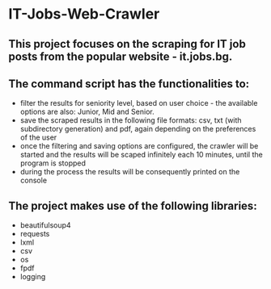 # IT-Jobs-Web-Crawler


## This project focuses on the scraping for IT job posts from the popular website - it.jobs.bg. 

## The command script has the functionalities to:
  - filter the results for seniority level, based on user choice - the available options are also: Junior, Mid and Senior.
  - save the scraped results in the following file formats: csv, txt (with subdirectory generation) and pdf, again depending on the preferences of the user
  - once the filtering and saving options are configured, the crawler will be started and the results will be scaped infinitely each 10 minutes, 
    until the program is stopped
  - during the process the results will be consequently printed on the console
    
## The project makes use of the following libraries:
  - beautifulsoup4
  - requests
  - lxml
  - csv
  - os
  - fpdf
  - logging


